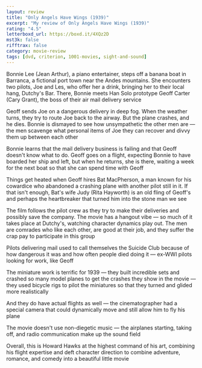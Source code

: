 ```yaml
---
layout: review
title: "Only Angels Have Wings (1939)"
excerpt: "My review of Only Angels Have Wings (1939)"
rating: "4.5"
letterboxd_url: https://boxd.it/4XQz2D
mst3k: false
rifftrax: false
category: movie-review
tags: [dvd, criterion, 1001-movies, sight-and-sound]
---
```


Bonnie Lee (Jean Arthur), a piano entertainer, steps off a banana boat in Barranca, a fictional port town near the Andes mountains. She encounters two pilots, Joe and Les, who offer her a drink, bringing her to their local hang, Dutchy's Bar. There, Bonnie meets Han Solo prototype Geoff Carter (Cary Grant), the boss of their air mail delivery service

Geoff sends Joe on a dangerous delivery in deep fog. When the weather turns, they try to route Joe back to the airway. But the plane crashes, and he dies. Bonnie is dismayed to see how unsympathetic the other men are — the men scavenge what personal items of Joe they can recover and divvy them up between each other

Bonnie learns that the mail delivery business is failing and that Geoff doesn't know what to do. Geoff goes on a flight, expecting Bonnie to have boarded her ship and left, but when he returns, she is there, waiting a week for the next boat so that she can spend time with Geoff

Things get heated when Geoff hires Bat MacPherson, a man known for his cowardice who abandoned a crashing plane with another pilot still in it. If that isn't enough, Bat's wife Judy (Rita Hayworth) is an old fling of Geoff's and perhaps the heartbreaker that turned him into the stone man we see

The film follows the pilot crew as they try to make their deliveries and possibly save the company. The movie has a hangout vibe — so much of it takes place at Dutchy's, watching character dynamics play out. The men are comrades who like each other, are good at their job, and they suffer the crap pay to participate in this group

Pilots delivering mail used to call themselves the Suicide Club because of how dangerous it was and how often people died doing it — ex-WWI pilots looking for work, like Geoff

The miniature work is terrific for 1939 — they built incredible sets and crashed so many model planes to get the crashes they show in the movie — they used bicycle rigs to pilot the miniatures so that they turned and glided more realistically

And they do have actual flights as well — the cinematographer had a special camera that could dynamically move and still allow him to fly his plane

The movie doesn't use non-diegetic music — the airplanes starting, taking off, and radio communication make up the sound field

Overall, this is Howard Hawks at the highest command of his art, combining his flight expertise and deft character direction to combine adventure, romance, and comedy into a beautiful little movie
